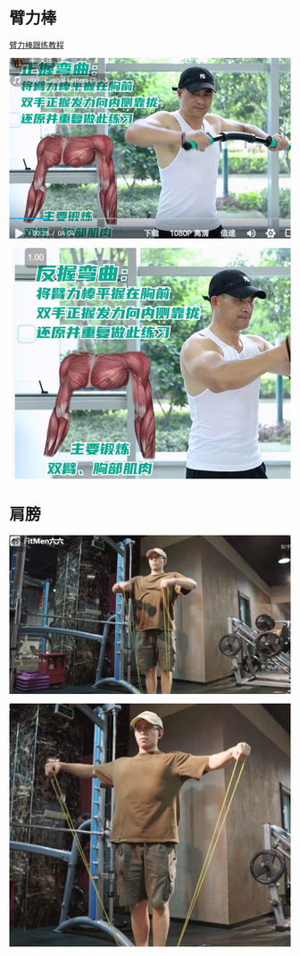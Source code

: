 # 臂力棒
[臂力棒跟练教程](https://www.bilibili.com/video/BV1po4y137bP/?spm_id_from=333.337.search-card.all.click&vd_source=2f6e531d9d833ca7fdcd8c5bb99bd1bb)

![](assets/截图_20231108112523.png)

![](assets/截图_20231108112556.png)


# 肩膀
![](assets/截图_20231108143028.png)

![](assets/截图_20231108143100.png)